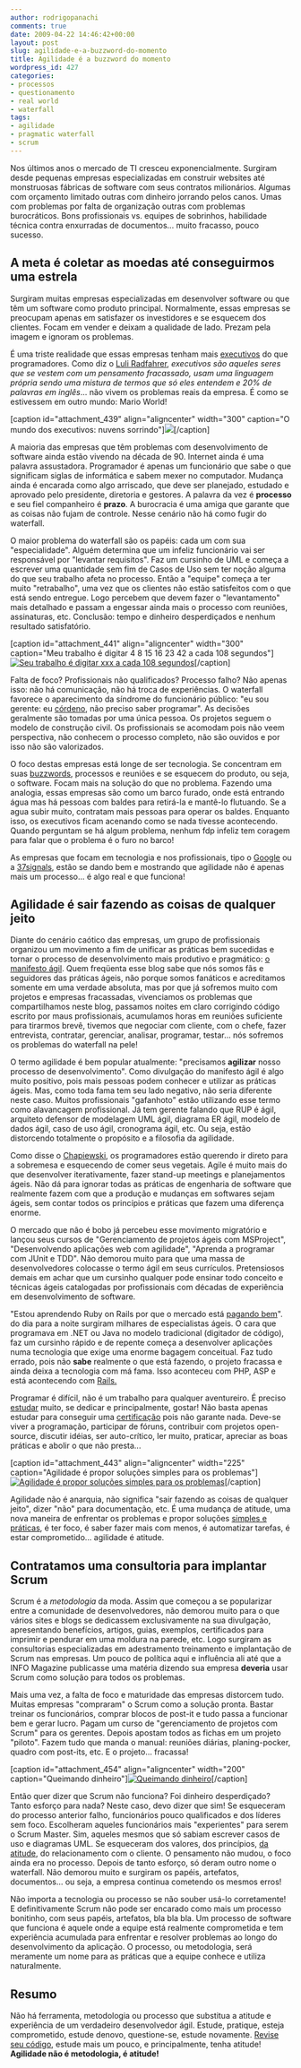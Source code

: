 ```yaml
---
author: rodrigopanachi
comments: true
date: 2009-04-22 14:46:42+00:00
layout: post
slug: agilidade-e-a-buzzword-do-momento
title: Agilidade é a buzzword do momento
wordpress_id: 427
categories:
- processos
- questionamento
- real world
- waterfall
tags:
- agilidade
- pragmatic waterfall
- scrum
---
```


Nos últimos anos o mercado de TI cresceu exponencialmente. Surgiram desde pequenas empresas especializadas em construir websites até monstruosas fábricas de software com seus contratos milionários. Algumas com orçamento limitado outras com dinheiro jorrando pelos canos. Umas com problemas por falta de organização outras com problemas burocráticos. Bons profissionais vs. equipes de sobrinhos, habilidade técnica contra enxurradas de documentos... muito fracasso, pouco sucesso.


## A meta é coletar as moedas até conseguirmos uma estrela


Surgiram muitas empresas especializadas em desenvolver software ou que têm um software como produto principal. Normalmente, essas empresas se preocupam apenas em satisfazer os investidores e se esquecem dos clientes. Focam em vender e deixam a qualidade de lado. Prezam pela imagem e ignoram os problemas.

É uma triste realidade que essas empresas tenham mais [executivos](http://www.youtube.com/watch?v=R47Xe8kVrv0) do que programadores. Como diz o [Luli Radfahrer](http://www.luli.com.br/), _executivos são aqueles seres que se vestem com um pensamento fracassado, usam uma linguagem própria sendo uma mistura de termos que só eles entendem e 20% de palavras em inglês_... não vivem os problemas reais da empresa. É como se estivessem em outro mundo: Mario World!

[caption id="attachment_439" align="aligncenter" width="300" caption="O mundo dos executivos: nuvens sorrindo"][![](/images/uploads/2009/04/marioland-clean-300x188.jpg)](/images/uploads/2009/04/marioland-clean.jpg)[/caption]

A maioria das empresas que têm problemas com desenvolvimento de software ainda estão vivendo na década de 90. Internet ainda é uma palavra assustadora. Programador é apenas um funcionário que sabe o que significam siglas de informática e sabem mexer no computador. Mudança ainda é encarada como algo arriscado, que deve ser planejado, estudado e aprovado pelo presidente, diretoria e gestores. A palavra da vez é **processo** e seu fiel companheiro é **prazo**. A burocracia é uma amiga que garante que as coisas não fujam de controle. Nesse cenário não há como fugir do waterfall.

O maior problema do waterfall são os papéis: cada um com sua "especialidade". Alguém determina que um infeliz funcionário vai ser responsável por "levantar requisitos". Faz um cursinho de UML e começa a escrever uma quantidade sem fim de Casos de Uso sem ter noção alguma do que seu trabalho afeta no processo. Então a "equipe" começa a ter muito "retrabalho", uma vez que os clientes não estão satisfeitos com o que está sendo entregue. Logo percebem que devem fazer o "levantamento" mais detalhado e passam a engessar ainda mais o processo com reuniões, assinaturas, etc. Conclusão: tempo e dinheiro desperdiçados e nenhum resultado satisfatório.

[caption id="attachment_441" align="aligncenter" width="300" caption="Meu trabalho é digitar 4 8 15 16 23 42 a cada 108 segundos"][![Seu trabalho é digitar xxx a cada 108 segundos](/images/uploads/2009/04/lost_hatch_locke-300x199.jpg)](/images/uploads/2009/04/lost_hatch_locke.jpg)[/caption]

Falta de foco? Profissionais não qualificados? Processo falho? Não apenas isso: não há comunicação, não há troca de experiências. O waterfall favorece o aparecimento da síndrome do funcionário público: "eu sou gerente: eu [córdeno](http://www.youtube.com/watch?v=R47Xe8kVrv0), não preciso saber programar". As decisões geralmente são tomadas por uma única pessoa. Os projetos seguem o modelo de construção civil. Os profissionais se acomodam pois não veem perspectiva, não conhecem o processo completo, não são ouvidos e por isso não são valorizados.

O foco destas empresas está longe de ser tecnologia. Se concentram em suas [buzzwords](http://migre.me/rwD), processos e reuniões e se esquecem do produto, ou seja, o software. Focam mais na solução do que no problema. Fazendo uma analogia, essas empresas são como um barco furado, onde está entrando água mas há pessoas com baldes para retirá-la e mantê-lo flutuando. Se a agua subir muito, contratam mais pessoas para operar os baldes. Enquanto isso, os executivos ficam acenando como se nada tivesse acontecendo. Quando perguntam se há algum problema, nenhum fdp infeliz tem coragem para falar que o problema é o furo no barco!

As empresas que focam em tecnologia e nos profissionais, tipo o [Google](http://lmgtfy.com/?q=empresas+que+investem+em+tecnologia) ou a [37signals](http://37signals.com/), estão se dando bem e mostrando que agilidade não é apenas mais um processo... é algo real e que funciona!


## Agilidade é sair fazendo as coisas de qualquer jeito


Diante do cenário caótico das empresas, um grupo de profissionais organizou um movimento a fim de unificar as práticas bem sucedidas e tornar o processo de desenvolvimento mais produtivo e pragmático: [o manifesto ágil](http://agilemanifesto.org/). Quem freqüenta esse blog sabe que nós somos fãs e seguidores das práticas ágeis, não porque somos fanáticos e acreditamos somente em uma verdade absoluta, mas por que já sofremos muito com projetos e empresas fracassadas, vivenciamos os problemas que compartilhamos neste blog, passamos noites em claro corrigindo código escrito por maus profissionais, acumulamos horas em reuniões suficiente para tirarmos brevê, tivemos que negociar com cliente, com o chefe, fazer entrevista, contratar, gerenciar, analisar, programar, testar... nós sofremos os problemas do waterfall na pele!

O termo agilidade é bem popular atualmente: "precisamos **agilizar** nosso processo de desenvolvimento". Como divulgação do manifesto ágil é algo muito positivo, pois mais pessoas podem conhecer e utilizar as práticas ágeis. Mas, como toda fama tem seu lado negativo, não seria diferente neste caso. Muitos profissionais "gafanhoto" estão utilizando esse termo como alavancagem profissional. Já tem gerente falando que RUP é ágil, arquiteto defensor de modelagem UML ágil, diagrama ER ágil, modelo de dados ágil, caso de uso ágil, cronograma ágil, etc. Ou seja, estão distorcendo totalmente o propósito e a filosofia da agilidade.

Como disse o [Chapiewski](http://gc.blog.br/2008/11/22/agile-indo-para-o-buraco/), os programadores estão querendo ir direto para a sobremesa e esquecendo de comer seus vegetais. Agile é muito mais do que desenvolver iterativamente, fazer stand-up meetings e planejamentos ágeis. Não dá para ignorar todas as práticas de engenharia de software que realmente fazem com que a produção e mudanças em softwares sejam ágeis, sem contar todos os princípios e práticas que fazem uma diferença enorme.

O mercado que não é bobo já percebeu esse movimento migratório e lançou seus cursos de "Gerenciamento de projetos ágeis com MSProject", "Desenvolvendo aplicações web com agilidade", "Aprenda a programar com JUnit e TDD". Não demorou muito para que uma massa de desenvolvedores colocasse o termo ágil em seus currículos. Pretensiosos demais em achar que um cursinho qualquer pode ensinar todo conceito e técnicas ágeis catalogadas por profissionais com décadas de experiência em desenvolvimento de software.

"Estou aprendendo Ruby on Rails por que o mercado está [pagando bem](http://gc.blog.br/2009/02/15/plano-de-cargos-e-salarios/)". do dia para a noite surgiram milhares de especialistas ágeis. O cara que programava em .NET ou Java no modelo tradicional (digitador de código), faz um cursinho rápido e de repente começa a desenvolver aplicações numa tecnologia que exige uma enorme bagagem conceitual. Faz tudo errado, pois não **sabe** realmente o que está fazendo, o projeto fracassa e ainda deixa a tecnologia com má fama. Isso aconteceu com PHP, ASP e está acontecendo com [Rails.](http://www.mouseoverstudio.com/blog/2009/04/08/nao-deixa-o-mar-te-engolir/)

Programar é difícil, não é um trabalho para qualquer aventureiro. É preciso [estudar](http://akitaonrails.com/2009/04/17/off-topic-devo-fazer-faculdade) muito, se dedicar e principalmente, gostar! Não basta apenas estudar para conseguir uma [certificação](http://www.nomedojogo.com/2009/02/17/um-modelo-de-maturidade-para-projetos-rails-e-pratico/) pois não garante nada. Deve-se viver a programação, participar de fóruns, contribuir com projetos open-source, discutir idéias, ser auto-crítico, ler muito, praticar, apreciar as boas práticas e abolir o que não presta...

[caption id="attachment_443" align="aligncenter" width="225" caption="Agilidade é propor soluções simples para os problemas"][![Agilidade é propor soluções simples para os problemas](/images/uploads/2009/04/controle-wii-remote-225x300.jpg)](/images/uploads/2009/04/controle-wii-remote.jpg)[/caption]

Agilidade não é anarquia, não significa "sair fazendo as coisas de qualquer jeito", dizer "não" para documentação, etc. É uma mudança de atitude, uma nova maneira de enfrentar os problemas e propor soluções [simples e práticas](http://blog.aspercom.com.br/2008/07/21/hierarquias-sao-inteligentes-nas-pontas/), é ter foco, é saber fazer mais com menos, é automatizar tarefas, é estar comprometido... agilidade é atitude.


## Contratamos uma consultoria para implantar Scrum


Scrum é a _metodologia_ da moda. Assim que começou a se popularizar entre a comunidade de desenvolvedores, não demorou muito para o que vários sites e blogs se dedicassem exclusivamente na sua divulgação, apresentando benefícios, artigos, guias, exemplos, certificados para imprimir e pendurar em uma moldura na parede, etc. Logo surgiram as consultorias especializadas em adestramento treinamento e implantação de Scrum nas empresas. Um pouco de política aqui e influência ali até que a INFO Magazine publicasse uma matéria dizendo sua empresa **deveria** usar Scrum como solução para todos os problemas.

Mais uma vez, a falta de foco e maturidade das empresas distorcem tudo. Muitas empresas "compraram" o Scrum como a solução pronta. Bastar treinar os funcionários, comprar blocos de post-it e tudo passa a funcionar bem e gerar lucro. Pagam um curso de "gerenciamento de projetos com Scrum" para os gerentes. Depois apostam todos as fichas em um projeto "piloto". Fazem tudo que manda o manual: reuniões diárias, planing-pocker, quadro com post-its, etc. E o projeto... fracassa!

[caption id="attachment_454" align="aligncenter" width="200" caption="Queimando dinheiro"][![Queimando dinheiro](/images/uploads/2009/04/burning_money.jpg)](/images/uploads/2009/04/burning_money.jpg)[/caption]

Então quer dizer que Scrum não funciona? Foi dinheiro desperdiçado? Tanto esforço para nada? Neste caso, devo dizer que sim! Se esqueceram do processo anterior falho, funcionários pouco qualificados e dos líderes sem foco. Escolheram aqueles funcionários mais "experientes" para serem o Scrum Master. Sim, aqueles mesmos que só sabiam escrever casos de uso e diagramas UML. Se esqueceram dos valores, dos princípios, [da atitude](http://rogerioalcantara.blogspot.com/2009/04/ah-entao-vc-usa-scrum.html), do relacionamento com o cliente. O pensamento não mudou, o foco ainda era no processo. Depois de tanto esforço, só deram outro nome o waterfall. Não demorou muito e surgiram os papéis, artefatos, documentos... ou seja, a empresa continua cometendo os mesmos erros!

Não importa a tecnologia ou processo se não souber usá-lo corretamente! E definitivamente Scrum não pode ser encarado como mais um processo bonitinho, com seus papéis, artefatos, bla bla bla. Um processo de software que funciona é aquele onde a equipe está realmente comprometida e tem experiência acumulada para enfrentar e resolver problemas ao longo do desenvolvimento da aplicação. O processo, ou metodologia, será meramente um nome para as práticas que a equipe conhece e utiliza naturalmente.


## Resumo


Não há ferramenta, metodologia ou processo que substitua a atitude e experiência de um verdadeiro desenvolvedor ágil. Estude, pratique, esteja comprometido, estude denovo, questione-se, estude novamente. [Revise seu código](http://smartic.us/2008/09/09/10-things-you-could-be-doing-to-your-code-right-now/), estude mais um pouco, e principalmente, tenha atitude! **Agilidade não é metodologia, é atitude!**
